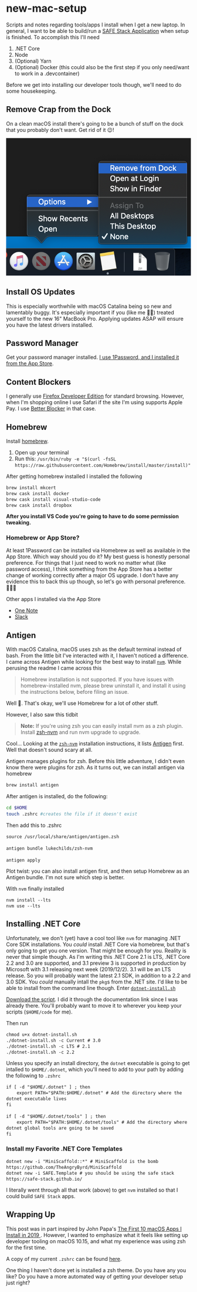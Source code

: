 # new-mac-setup

Scripts and notes regarding tools/apps I install when I get a new laptop. In general, I want to be able to build/run a [SAFE Stack Application](https://safe-stack.github.io/) when setup is finished. To accomplish this I'll need

1. .NET Core
2. Node
3. (Optional) Yarn
4. (Optional) Docker (this could also be the first step if you only need/want to work in a .devcontainer)

Before we get into installing our developer tools though, we'll need to do some housekeeping.

## Remove Crap from the Dock

On a clean macOS install there's going to be a bunch of stuff on the dock that you probably don't want. Get rid of it 😉!

![Alt text](https://github.com/jeremyabbott/new-mac-setup/raw/master/images/removefromdock.png "Remove crap from dock")

## Install OS Updates

This is especially worthwhile with macOS Catalina being so new and lamentably buggy. It's especially important if you (like me 💪🏼) treated yourself to the new 16" MacBook Pro. Applying updates ASAP will ensure you have the latest drivers installed.

## Password Manager

Get your password manager installed. [I use 1Password, and I installed it from the App Store](https://apps.apple.com/us/app/1password-7-password-manager/id1333542190?mt=12).

## Content Blockers

I generally use [Firefox Developer Edition](https://www.mozilla.org/en-US/firefox/developer/) for standard browsing. However, when I'm shopping online I use Safari if the site I'm using supports Apple Pay. I use [Better Blocker](https://apps.apple.com/us/app/better-blocker/id1121192229?mt=12) in that case.

## Homebrew

Install [homebrew](https://brew.sh/). 

1. Open up your terminal 
2. Run this: `/usr/bin/ruby -e "$(curl -fsSL https://raw.githubusercontent.com/Homebrew/install/master/install)"`

After getting homebrew installed I installed the following

```
brew install mkcert
brew cask install docker
brew cask install visual-studio-code
brew cask install dropbox
```

**After you install VS Code you're going to have to do some permission tweaking.**

### Homebrew or App Store?

At least 1Password can be installed via Homebrew as well as available in the App Store. Which way should you do it? My best guess is honestly personal preference. For things that I just need to work no matter what (like password access), I think something from the App Store has a better change of working correctly after a major OS upgrade. I don't have any evidence this to back this up though, so let's go with personal preference. 🤷🏽‍♂️

Other apps I installed via the App Store

* [One Note](https://apps.apple.com/us/app/microsoft-onenote/id784801555?mt=12)
* [Slack](https://apps.apple.com/us/app/slack/id803453959?mt=12)

## Antigen

With macOS Catalina, macOS uses zsh as the default terminal instead of bash. From the little bit I've interacted with it, I haven't noticed a difference. I came across Antigen while looking for the best way to install [`nvm`](https://github.com/nvm-sh). While perusing the readme I came across this

> Homebrew installation is not supported. If you have issues with homebrew-installed nvm, please brew uninstall it, and install it using the instructions below, before filing an issue.

Well 💩. That's okay, we'll use Homebrew for a lot of other stuff.

However, I also saw this tidbit

> **Note:** If you're using zsh you can easily install nvm as a zsh plugin. Install [zsh-nvm](https://github.com/lukechilds/zsh-nvm) and run nvm upgrade to upgrade.

Cool... Looking at the [`zsh-nvm`](https://github.com/lukechilds/zsh-nvm#installation) installation instructions, it lists [Antigen](https://github.com/zsh-users/antigen) first. Well that doesn't sound scary at all.

Antigen manages plugins for zsh. Before this little adventure, I didn't even know there were plugins for zsh. As it turns out, we can install antigen via homebrew

```zsh
brew install antigen
```

After antigen is installed, do the following:

```zsh
cd $HOME
touch .zshrc #creates the file if it doesn't exist
```

Then add this to .zshrc

```
source /usr/local/share/antigen/antigen.zsh

antigen bundle lukechilds/zsh-nvm

antigen apply
```

Plot twist: you can also install antigen first, and then setup Homebrew as an Antigen bundle. I'm not sure which step is better.


With `nvm` finally installed

```
nvm install --lts
nvm use --lts
```

## Installing .NET Core

Unfortunately, we don't (yet) have a cool tool like `nvm` for managing .NET Core SDK installations. You *could* install .NET Core via homebrew, but that's only going to get you one version. That might be enough for you. Reality is never that simple though. As I'm writing this .NET Core 2.1 is LTS, .NET Core 2.2 and 3.0 are supported, and 3.1 preview 3 is supported in production by Microsoft with 3.1 releasing next week (2019/12/2). 3.1 will be an LTS release. So you will probably want the latest 2.1 SDK, in addition to a 2.2 and 3.0 SDK. You *could* manually intall the `pkg`s from the .NET site. I'd like to be able to install from the command line though. Enter [`dotnet-install.sh`](https://docs.microsoft.com/en-us/dotnet/core/tools/dotnet-install-script)

[Download the script](https://dot.net/v1/dotnet-install.sh). I did it through the documentation link since I was already there. You'll probably want to move it to wherever you keep your scripts (`$HOME/code` for me).

Then run

```
chmod u+x dotnet-install.sh
./dotnet-install.sh -c Current # 3.0
./dotnet-install.sh -c LTS # 2.1
./dotnet-install.sh -c 2.2 
```

Unless you specify an install directory, the `dotnet` executable is going to get intalled to `$HOME/.dotnet`, which you'll need to add to your path by adding the following to `.zshrc`

```
if [ -d "$HOME/.dotnet" ] ; then
    export PATH="$PATH:$HOME/.dotnet" # Add the directory where the dotnet executable lives
fi

if [ -d "$HOME/.dotnet/tools" ] ; then
    export PATH="$PATH:$HOME/.dotnet/tools" # Add the directory where dotnet global tools are going to be saved
fi
```

### Install my Favorite .NET Core Templates

```
dotnet new -i "MiniScaffold::*" # MiniScaffold is the bomb https://github.com/TheAngryByrd/MiniScaffold
dotnet new -i SAFE.Template # you should be using the safe stack https://safe-stack.github.io/
```

I literally went through all that work (above) to get `nvm` installed so that I could build `SAFE Stack` apps.

## Wrapping Up

This post was in part inspired by John Papa's [The First 10 macOS Apps I Install in 2019 ](https://dev.to/azure/the-first-10-macos-apps-i-install-in-2019-2bba). However, I wanted to emphasize what it feels like setting up developer tooling on macOS 10.15, and what my experience was using zsh for the first time.

A copy of my current `.zshrc` can be found [here](https://github.com/jeremyabbott/new-mac-setup/blob/master/.zshrc).

One thing I haven't done yet is installed a zsh theme. Do you have any you like? Do you have a more automated way of getting your developer setup just right?

